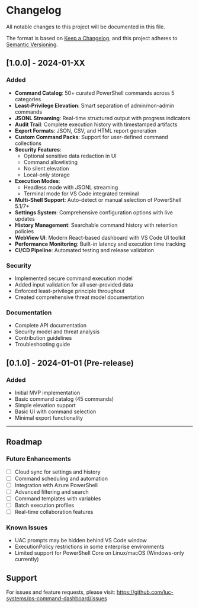 # Changelog

All notable changes to this project will be documented in this file.

The format is based on [Keep a Changelog](https://keepachangelog.com/en/1.0.0/),
and this project adheres to [Semantic Versioning](https://semver.org/spec/v2.0.0.html).

## [1.0.0] - 2024-01-XX

### Added
- **Command Catalog**: 50+ curated PowerShell commands across 5 categories
- **Least-Privilege Elevation**: Smart separation of admin/non-admin commands
- **JSONL Streaming**: Real-time structured output with progress indicators
- **Audit Trail**: Complete execution history with timestamped artifacts
- **Export Formats**: JSON, CSV, and HTML report generation
- **Custom Command Packs**: Support for user-defined command collections
- **Security Features**:
  - Optional sensitive data redaction in UI
  - Command allowlisting
  - No silent elevation
  - Local-only storage
- **Execution Modes**:
  - Headless mode with JSONL streaming
  - Terminal mode for VS Code integrated terminal
- **Multi-Shell Support**: Auto-detect or manual selection of PowerShell 5.1/7+
- **Settings System**: Comprehensive configuration options with live updates
- **History Management**: Searchable command history with retention policies
- **WebView UI**: Modern React-based dashboard with VS Code UI toolkit
- **Performance Monitoring**: Built-in latency and execution time tracking
- **CI/CD Pipeline**: Automated testing and release validation

### Security
- Implemented secure command execution model
- Added input validation for all user-provided data
- Enforced least-privilege principle throughout
- Created comprehensive threat model documentation

### Documentation
- Complete API documentation
- Security model and threat analysis
- Contribution guidelines
- Troubleshooting guide

## [0.1.0] - 2024-01-01 (Pre-release)

### Added
- Initial MVP implementation
- Basic command catalog (45 commands)
- Simple elevation support
- Basic UI with command selection
- Minimal export functionality

---

## Roadmap

### Future Enhancements
- [ ] Cloud sync for settings and history
- [ ] Command scheduling and automation
- [ ] Integration with Azure PowerShell
- [ ] Advanced filtering and search
- [ ] Command templates with variables
- [ ] Batch execution profiles
- [ ] Real-time collaboration features

### Known Issues
- UAC prompts may be hidden behind VS Code window
- ExecutionPolicy restrictions in some enterprise environments
- Limited support for PowerShell Core on Linux/macOS (Windows-only currently)

## Support

For issues and feature requests, please visit:
https://github.com/luc-systems/ps-command-dashboard/issues